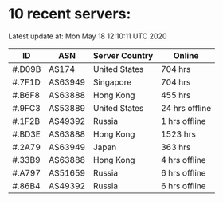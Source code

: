 # 10 recent servers:

Latest update at: Mon May 18 12:10:11 UTC 2020

| ID | ASN | Server Country | Online |
| -- | --- | -------------- | ------ |
| #.D09B | AS174 | United States | 704 hrs |
| #.7F1D | AS63949 | Singapore | 704 hrs |
| #.B6F8 | AS63888 | Hong Kong | 455 hrs |
| #.9FC3 | AS53889 | United States | 24 hrs offline |
| #.1F2B | AS49392 | Russia | 1 hrs offline |
| #.BD3E | AS63888 | Hong Kong | 1523 hrs |
| #.2A79 | AS63949 | Japan | 363 hrs |
| #.33B9 | AS63888 | Hong Kong | 4 hrs offline |
| #.A797 | AS51659 | Russia | 6 hrs offline |
| #.86B4 | AS49392 | Russia | 6 hrs offline |

